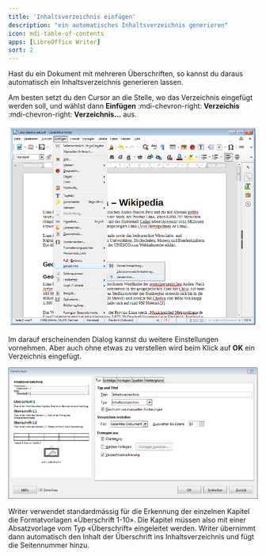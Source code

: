 ```yaml
---
title: 'Inhaltsverzeichnis einfügen'
description: "ein automatisches Inhaltsverzeichnis generieren"
icon: mdi-table-of-contents
apps: [LibreOffice Writer]
sort: 2
---
```




Hast du ein Dokument mit mehreren Überschriften, so kannst du daraus automatisch ein Inhaltsverzeichnis generieren lassen.

Am besten setzt du den Cursor an die Stelle, wo das Verzeichnis eingefügt werden soll, und wählst dann __Einfügen__ :mdi-chevron-right: __Verzeichis__ :mdi-chevron-right: __Verzeichnis…__ aus.

![Inhaltsverzeichnis einfügen](./images/inhaltsverzeichnis-einfuegen.lo.png)

Im darauf erscheinenden Dialog kannst du weitere Einstellungen vornehmen. Aber auch ohne etwas zu verstellen wird beim Klick auf __OK__ ein Verzeichnis eingefügt.

![Einstellungen zum Verzeichnis](./images/inhaltsverzeichnis-einfuegen-dialog.lo.png)

Writer verwendet standardmässig für die Erkennung der einzelnen Kapitel die Formatvorlagen «Überschrift 1-10». Die Kapitel müssen also mit einer Absatzvorlage vom Typ «Überschrift» eingeleitet werden. Writer übernimmt dann automatisch den Inhalt der Überschrift ins Inhaltsverzeichnis und fügt die Seitennummer hinzu.
